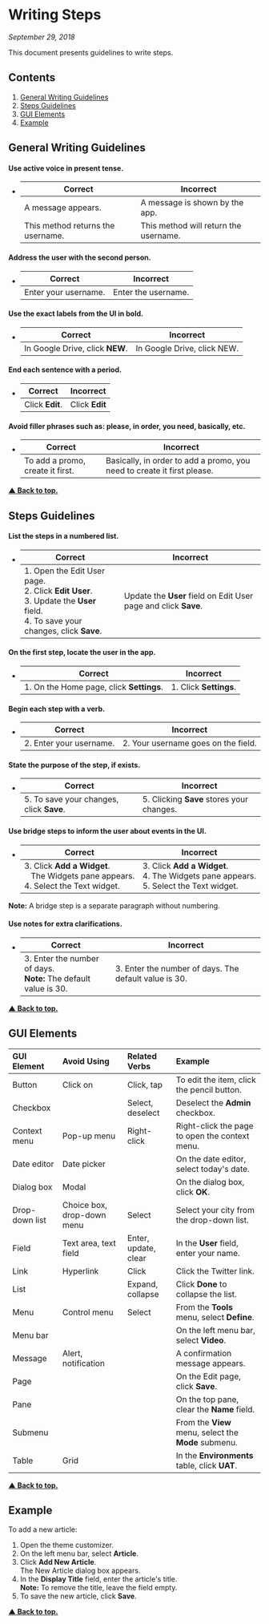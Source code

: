 # Writing Steps
_September 29, 2018_

This document presents guidelines to write steps.

## Contents

1. [General Writing Guidelines](#general-writing-guidelines)
1. [Steps Guidelines](#steps-guidelines)
1. [GUI Elements](#gui-elements)
1. [Example](#example)


## General Writing Guidelines

#### Use active voice in present tense.

 *  | Correct | Incorrect |
    |---------|-----------|
    | A message appears. | A message is shown by the app. |
    | This method returns the username. |This method will return the username. |

#### Address the user with the second person.

 *  | Correct | Incorrect |
    |---------|-----------|
    | Enter your username. | Enter the username. |

#### Use the exact labels from the UI in bold.

 *  | Correct | Incorrect |
    |---------|-----------|
    | In Google Drive, click **NEW**. | In Google Drive, click NEW. |

#### End each sentence with a period.

 *  | Correct | Incorrect |
    |---------|-----------|
    | Click **Edit**. | Click **Edit** |

#### Avoid filler phrases such as: please, in order, you need, basically, etc.

 *  | Correct | Incorrect |
    |---------|-----------|
    | To add a promo, create it first. | Basically, in order to add a promo, you need to create it first please. |

**[▲ Back to top.](#contents)**


## Steps Guidelines

#### List the steps in a numbered list.

 *  | Correct | Incorrect |
    |---------|-----------|
    | 1. Open the Edit User page. <br> 2. Click **Edit User**. <br> 3. Update the **User** field. <br> 4. To save your changes, click **Save**.| Update the **User** field on Edit User page and click **Save**. |

#### On the first step, locate the user in the app.

 *  | Correct | Incorrect |
    |---------|-----------|
    | 1. On the Home page, click **Settings**. | 1. Click **Settings**. |

#### Begin each step with a verb.

 *  | Correct | Incorrect |
    |---------|-----------|
    | 2. Enter your username. | 2. Your username goes on the field. |

#### State the purpose of the step, if exists.

 *  | Correct | Incorrect |
    |---------|-----------|
    | 5. To save your changes, click **Save**. | 5. Clicking **Save** stores your changes. |

#### Use bridge steps to inform the user about events in the UI.

 *  | Correct | Incorrect |
    |---------|-----------|
    | 3. Click **Add a Widget**. <br>&nbsp;&nbsp;&nbsp;The Widgets pane appears. <br> 4. Select the Text widget. | 3. Click **Add a Widget**. <br> 4. The Widgets pane appears. <br> 5. Select the Text widget. |

**Note:** A bridge step is a separate paragraph without numbering.

#### Use notes for extra clarifications.

 *  | Correct | Incorrect |
    |---------|-----------|
    | 3. Enter the number of days. <br> **Note:** The default value is 30. | 3. Enter the number of days. The default value is 30. |

**[▲ Back to top.](#contents)**


## GUI Elements

| GUI Element | Avoid Using | Related Verbs | Example |
|:------------|:------------|:--------------|:--------|
| Button	| Click on	| Click, tap	| To edit the item, click the pencil button. |
| Checkbox	|	| Select, deselect	| Deselect the **Admin** checkbox. |
| Context menu	| Pop-up menu	| Right-click	| Right-click the page to open the context menu.	|
| Date editor	| Date picker	|		| On the date editor, select today's date. |
| Dialog box	| Modal	|		| On the dialog box, click **OK**. |
| Drop-down list	| Choice box, drop-down menu	| Select	| Select your city from the drop-down list. |
| Field	| Text area, text field	| Enter, update, clear	| In the **User** field, enter your name. |
| Link	| Hyperlink	| Click	| Click the Twitter link. |
| List	|		| Expand, collapse	| Click **Done** to collapse the list. |
| Menu	| Control menu	| Select	| From the **Tools** menu, select **Define**. |
| Menu bar	|	|		| On the left menu bar, select **Video**. |
| Message	| Alert, notification	|		| A confirmation message appears. |
| Page	|		|		| On the Edit page, click **Save**. |
| Pane	|		|		| On the top pane, clear the **Name** field. |
| Submenu	|	|		| From the **View** menu, select the **Mode** submenu. |
| Table	| Grid	|		| In the **Environments** table, click **UAT**. |

**[▲ Back to top.](#contents)**


## Example

To add a new article:

1. Open the theme customizer.
2. On the left menu bar, select **Article**.
3. Click **Add New Article**.  
   The New Article dialog box appears.
5. In the **Display Title** field, enter the article's title.  
    **Note:** To remove the title, leave the field empty.
6. To save the new article, click **Save**.

**[▲ Back to top.](#contents)**
